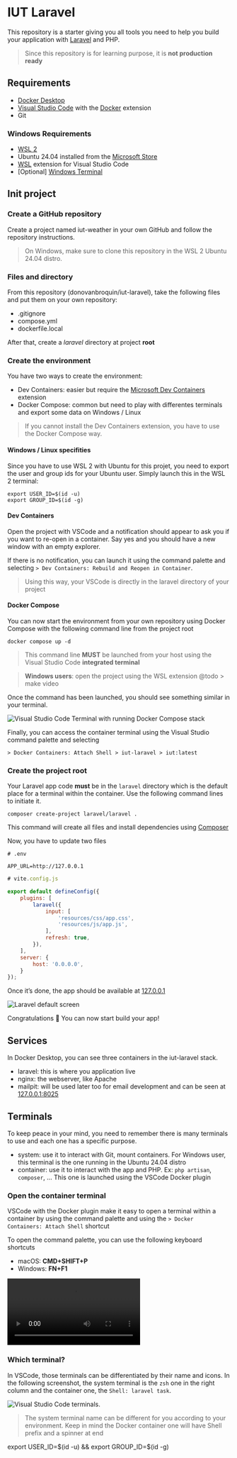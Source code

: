 # IUT Laravel
This repository is a starter giving you all tools you need to help you build your application with [Laravel](https://laravel.com) and PHP.

> Since this repository is for learning purpose, it is **not production ready**

## Requirements
- [Docker Desktop](https://www.docker.com/products/docker-desktop/)
- [Visual Studio Code](https://code.visualstudio.com/download) with the [Docker](https://marketplace.visualstudio.com/items?itemName=ms-azuretools.vscode-docker) extension
- Git

### Windows Requirements
- [WSL 2](https://learn.microsoft.com/fr-fr/windows/wsl/install)
- Ubuntu 24.04 installed from the [Microsoft Store](https://apps.microsoft.com/detail/9nz3klhxdjp5?hl=fr-fr&gl=FR)
- [WSL](https://marketplace.visualstudio.com/items?itemName=ms-vscode-remote.remote-wsl) extension for Visual Studio Code
- [Optional] [Windows Terminal](https://apps.microsoft.com/detail/9n0dx20hk701?hl=fr-FR&gl=FR)

## Init project
### Create a GitHub repository
Create a project named iut-weather in your own GitHub and follow the repository instructions.

> On Windows, make sure to clone this repository in the WSL 2 Ubuntu 24.04 distro.

### Files and directory
From this repository (donovanbroquin/iut-laravel), take the following files and put them on your own repository:

- .gitignore
- compose.yml
- dockerfile.local

After that, create a *laravel* directory at project **root**

### Create the environment
You have two ways to create the environment:
- Dev Containers: easier but require the [Microsoft Dev Containers](https://marketplace.visualstudio.com/items?itemName=ms-vscode-remote.remote-containers) extension
- Docker Compose: common but need to play with differentes terminals and export some data on Windows / Linux

> If you cannot install the Dev Containers extension, you have to use the Docker Compose way.

#### Windows / Linux specifities
Since you have to use WSL 2 with Ubuntu for this projet, you need to export the user and group ids for your Ubuntu user.
Simply launch this in the WSL 2 terminal:

```shell
export USER_ID=$(id -u)
export GROUP_ID=$(id -g)
```

#### Dev Containers
Open the project with VSCode and a notification should appear to ask you if you want to re-open in a container. 
Say yes and you should have a new window with an empty explorer.

If there is no notification, you can launch it using the command palette and selecting `> Dev Containers: Rebuild and Reopen in Container`.

> Using this way, your VSCode is directly in the laravel directory of your project

#### Docker Compose
You can now start the environment from your own repository using Docker Compose with the following command line from the project root

```shell
docker compose up -d
```

> This command line **MUST** be launched from your host using the Visual Studio Code **integrated terminal**

> **Windows users**: open the project using the WSL extension @todo > make video

Once the command has been launched, you should see something similar in your terminal.

![Visual Studio Code Terminal with running Docker Compose stack](https://github.com/dbroquin/iut-laravel/blob/3b34647736b46b267ab39823bb5608e8f5d23073/screenshots/docker-compose-launched.png?raw=true)

Finally, you can access the container terminal using the Visual Studio command palette and selecting

```shell
> Docker Containers: Attach Shell > iut-laravel > iut:latest
```

### Create the project root
Your Laravel app code **must** be in the `laravel` directory which is the default place for a terminal within the container. 
Use the following command lines to initiate it.

```shell
composer create-project laravel/laravel .
```

This command will create all files and install dependencies using [Composer](https://getcomposer.org/doc/00-intro.md)

Now, you have to update two files

```env
# .env

APP_URL=http://127.0.0.1
```

```javascript
# vite.config.js

export default defineConfig({
    plugins: [
        laravel({
            input: [
                'resources/css/app.css',
                'resources/js/app.js',
            ],
            refresh: true,
        }),
    ],
    server: {
        host: '0.0.0.0',
    }
});
```

Once it’s done, the app should be available at [127.0.0.1](http://127.0.0.1)

![Laravel default screen](https://github.com/dbroquin/iut-laravel/blob/3b34647736b46b267ab39823bb5608e8f5d23073/screenshots/laravel-ready.png?raw=true)

Congratulations 🎉 You can now start build your app!

## Services
In Docker Desktop, you can see three containers in the iut-laravel stack.
- laravel: this is where you application live
- nginx: the webserver, like Apache
- mailpit: will be used later too for email development and can be seen at [127.0.0.1:8025](http://127.0.0.1:8025)

## Terminals
To keep peace in your mind, you need to remember there is many terminals to use and each one has a specific purpose.

- system: use it to interact with Git, mount containers. For Windows user, this terminal is the one running in the Ubuntu 24.04 distro
- container: use it to interact with the app and PHP. Ex: `php artisan`, `composer`, ... This one is launched using the VSCode Docker plugin

### Open the container terminal
VSCode with the Docker plugin make it easy to open a terminal within a container by using the command palette and using the `> Docker Containers: Attach Shell` shortcut

To open the command palette, you can use the following keyboard shortcuts
- macOS: **CMD+SHIFT+P**
- Windows: **FN+F1**

![Visual Studio Code open container terminal](https://github.com/dbroquin/iut-laravel/blob/624b5e34d1e5cc41b9e5f9c7262f9247e28c5e92/screenshots/vscode-open-container-terminal.mov?raw=true)

### Which terminal?
In VSCode, those terminals can be differentiated by their name and icons.
In the following screenshot, the system terminal is the `zsh` one in the right column and the container one, the `Shell: laravel task`.

![Visual Studio Code terminals.](https://github.com/dbroquin/iut-laravel/blob/624b5e34d1e5cc41b9e5f9c7262f9247e28c5e92/screenshots/vscode-terminals.png?raw=true)

> The system terminal name can be different for you according to your environment. Keep in mind the Docker container one will have Shell prefix and a spinner at end
























export USER_ID=$(id -u) && export GROUP_ID=$(id -g)